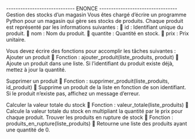----------------------------- ENONCE ---------------------------------
Gestion des stocks d’un magasin
Vous êtes chargé d’écrire un programme Python pour un magasin qui gère ses stocks de
produits. Chaque produit est représenté par les informations suivantes :
     id : Identifiant unique du produit.
     nom : Nom du produit.
     quantite : Quantité en stock.
     prix : Prix unitaire.

Vous devez écrire des fonctions pour accomplir les tâches suivantes :
Ajouter un produit
     Fonction : ajouter_produit(liste_produits, produit)
     Ajoute un produit dans une liste. Si l’identifiant du produit existe déjà, mettez à jour la
quantité.

Supprimer un produit
     Fonction : supprimer_produit(liste_produits, id_produit)
     Supprime un produit de la liste en fonction de son identifiant. Si le produit n’existe
    pas, affichez un message d’erreur.

Calculer la valeur totale du stock
     Fonction : valeur_totale(liste_produits)
     Calcule la valeur totale du stock en multipliant la quantité par le prix pour chaque
    produit.
Trouver les produits en rupture de stock
     Fonction : produits_en_rupture(liste_produits)
     Retourne une liste des produits ayant une quantité de 0.